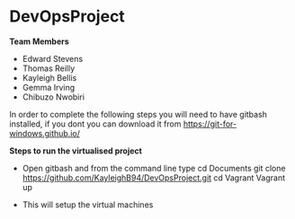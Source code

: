 # DevOpsProject

**Team Members**
- Edward Stevens
- Thomas Reilly
- Kayleigh Bellis
- Gemma Irving
- Chibuzo Nwobiri

In order to complete the following steps you will need to have gitbash installed, if you dont you can download it from https://git-for-windows.github.io/

**Steps to run the virtualised project**

- Open gitbash and from the command line type 
cd Documents
git clone https://github.com/KayleighB94/DevOpsProject.git
cd Vagrant
Vagrant up

- This will setup the virtual machines
